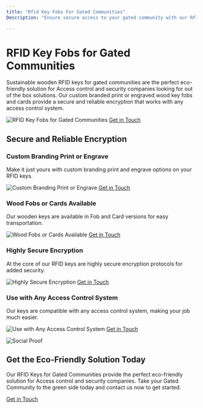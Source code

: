 ```yaml
---
title: "Rfid Key Fobs For Gated Communities"
Description: "Ensure secure access to your gated community with our RFID key fobs. These eco-friendly solutions feature the latest RFID technology to protect your community while helping to reduce wastage."

---
```


<h1>RFID Key Fobs for Gated Communities</h1>
<p>Sustainable wooden RFID keys for gated communities are the perfect eco-friendly solution for Access control and security companies looking for out of the box solutions. Our custom branded print or engraved wood key fobs and cards provide a secure and reliable encryption that works with any access control system.</p>
<img src="/img/doors/51.webp" alt="RFID Key Fobs for Gated Communities" />
<a href="/contact" class="btn btn-primary">Get in Touch</a>
<h2>Secure and Reliable Encryption</h2>
<h3>Custom Branding Print or Engrave </h3>
<p>Make it just yours with custom branding print and engrave options on your RFID keys. </p> 
<img src="/img/doors/52.webp" alt="Custom Branding Print or Engrave" />
<a href="/contact" class="btn btn-primary">Get in Touch</a>
<h3>Wood Fobs or Cards Available </h3>
<p>Our wooden keys are available in Fob and Card versions for easy transportation. </p>
<img src="/img/doors/53.webp" alt="Wood Fobs or Cards Available" />
<a href="/contact" class="btn btn-primary">Get in Touch</a>
<h3>Highly Secure Encryption </h3>
<p>At the core of our RFID keys are highly secure encryption protocols for added security. </p>
<img src="/img/doors/54.webp" alt="Highly Secure Encryption" />
<a href="/contact" class="btn btn-primary">Get in Touch</a>
<h3>Use with Any Access Control System</h3>
<p>Our keys are compatible with any access control system, making your job much easier. </p>
<img src="/img/doors/55.webp" alt="Use with Any Access Control System" />
<a href="/contact" class="btn btn-primary">Get in Touch</a>
<p><img src="/img/doors/56.webp" alt="Social Proof" /></p>
<h2>Get the Eco-Friendly Solution Today</h2>
<p>Our RFID Keys for Gated Communities provide the perfect eco-friendly solution for Access control and security companies. Take your Gated Community to the green side today and contact us now to get started.</p>
<a href="/contact" class="btn btn-primary">Get in Touch</a>
